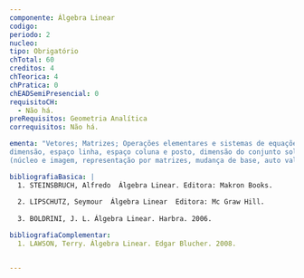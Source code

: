 ```yaml
---
componente: Álgebra Linear
codigo:  
periodo: 2
nucleo:
tipo: Obrigatório
chTotal: 60 
creditos: 4
chTeorica: 4 
chPratica: 0 
chEADSemiPresencial: 0
requisitoCH:
  - Não há.
preRequisitos: Geometria Analítica
correquisitos: Não há.

ementa: "Vetores; Matrizes; Operações elementares e sistemas de equações; Espaços vetorias (subespaços, dependência e independência linear, base e
dimensão, espaço linha, espaço coluna e posto, dimensão do conjunto solução de um sistema linear); Determinantes; Transformações lineares
(núcleo e imagem, representação por matrizes, mudança de base, auto valor, auto vetor e diagonalização)."

bibliografiaBasica: |
  1. STEINSBRUCH, Alfredo  Álgebra Linear. Editora: Makron Books.
  
  2. LIPSCHUTZ, Seymour  Álgebra Linear  Editora: Mc Graw Hill.
  
  3. BOLDRINI, J. L. Álgebra Linear. Harbra. 2006.

bibliografiaComplementar:
  1. LAWSON, Terry. Álgebra Linear. Edgar Blucher. 2008.


---
```

